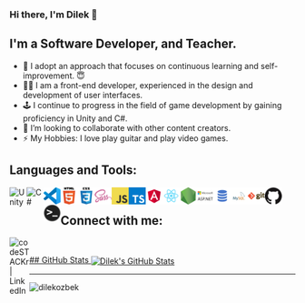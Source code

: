 ### Hi there, I'm Dilek 👋
## I'm a Software Developer, and Teacher.

- 🌱 I adopt an approach that focuses on continuous learning and self-improvement. 😇
- 👩‍💻 I am a front-end developer, experienced in the design and development of user interfaces.
- 🕹️ I continue to progress in the field of game development by gaining proficiency in Unity and C#.
- 👯 I’m looking to collaborate with other content creators.
- ⚡ My Hobbies: I love play guitar and play video games.

## Languages and Tools:

<img align="left" alt="Unity" width="30px" src="https://skillicons.dev/icons?i=unity" />
<img align="left" alt="C#" width="30px" src="https://skillicons.dev/icons?i=cs" />
<img align="left" alt="Visual Studio Code" width="30px" src="https://raw.githubusercontent.com/github/explore/80688e429a7d4ef2fca1e82350fe8e3517d3494d/topics/visual-studio-code/visual-studio-code.png" />
<img align="left" alt="HTML5" width="30px" src="https://raw.githubusercontent.com/github/explore/80688e429a7d4ef2fca1e82350fe8e3517d3494d/topics/html/html.png" />
<img align="left" alt="CSS3" width="30px" src="https://raw.githubusercontent.com/github/explore/80688e429a7d4ef2fca1e82350fe8e3517d3494d/topics/css/css.png" />
<img align="left" alt="Sass" width="30px" src="https://raw.githubusercontent.com/github/explore/80688e429a7d4ef2fca1e82350fe8e3517d3494d/topics/sass/sass.png" />
<img align="left" alt="JavaScript" width="30px" src="https://raw.githubusercontent.com/github/explore/80688e429a7d4ef2fca1e82350fe8e3517d3494d/topics/javascript/javascript.png" />
<img align="left" alt="TypeScript" width="30px" src="https://raw.githubusercontent.com/github/explore/80688e429a7d4ef2fca1e82350fe8e3517d3494d/topics/typescript/typescript.png" />
<img align="left" alt="Angular" width="30px" src="https://raw.githubusercontent.com/github/explore/80688e429a7d4ef2fca1e82350fe8e3517d3494d/topics/angular/angular.png" />
<img align="left" alt="React" width="30px" src="https://raw.githubusercontent.com/github/explore/80688e429a7d4ef2fca1e82350fe8e3517d3494d/topics/react/react.png" />
<img align="left" alt="Node.js" width="30px" src="https://raw.githubusercontent.com/github/explore/80688e429a7d4ef2fca1e82350fe8e3517d3494d/topics/nodejs/nodejs.png" />
<img align="left" alt=".Net" width="30px" src="https://raw.githubusercontent.com/github/explore/80688e429a7d4ef2fca1e82350fe8e3517d3494d/topics/aspnet/aspnet.png" />
<img align="left" alt="SQL" width="30px" src="https://raw.githubusercontent.com/github/explore/80688e429a7d4ef2fca1e82350fe8e3517d3494d/topics/sql/sql.png" />
<img align="left" alt="MySQL" width="30px" src="https://raw.githubusercontent.com/github/explore/80688e429a7d4ef2fca1e82350fe8e3517d3494d/topics/mysql/mysql.png" />
<img align="left" alt="Git" width="30px" src="https://raw.githubusercontent.com/github/explore/80688e429a7d4ef2fca1e82350fe8e3517d3494d/topics/git/git.png" />
<img align="left" alt="GitHub" width="30px" src="https://raw.githubusercontent.com/github/explore/78df643247d429f6cc873026c0622819ad797942/topics/github/github.png" />
<img align="left" alt="Terminal" width="30px" src="https://raw.githubusercontent.com/github/explore/80688e429a7d4ef2fca1e82350fe8e3517d3494d/topics/terminal/terminal.png" />
<br />

## Connect with me:

[<img align="left" alt="codeSTACKr | LinkedIn" width="35px" src="https://cdn4.iconfinder.com/data/icons/social-media-icons-the-circle-set/48/linkedin_circle-512.png" />][linkedin]
<br />


[## GitHub Stats
<img align="center" alt="Dilek's GitHub Stats" src="https://github-readme-stats.vercel.app/api/top-langs/?username=dilekozbek)](https://github.com/anuraghazra/github-readme-stats" />
](url)
<hr>
<p align = "left"> <img src = "https://komarev.com/ghpvc/?username=dilekozbek&label=Profile%20views&color=0e75b6&style=flat" alt = "dilekozbek "/> </p>

<br />

[linkedin]: https://www.linkedin.com/in/dilekozbek/
